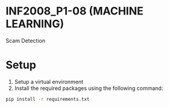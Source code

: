 # INF2008_P1-08 (MACHINE LEARNING)
Scam Detection

# Setup 

1. Setup a virtual environment
2. Install the required packages using the following command:
```bash
pip install -r requirements.txt
```